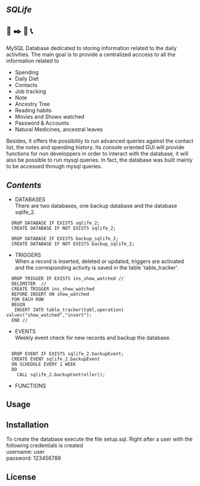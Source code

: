 ## _SQLife_
## :closed_book: :black_nib: :calendar: :telephone_receiver:
MySQL Database dedicated to storing information related to the daily 
activities. The main goal is to provide a centralized acccess to all 
the information related to <br/>
* Spending
* Daily Diet
* Contacts
* Job tracking 
* Note 
* Ancestry Tree
* Reading habits 
* Movies and Shows watched
* Password & Accounts
* Natural Medicines, ancestral leaves

Besides, it offers the possibility to run advanced queries against the 
contact list, the notes and spending history. Its console oriented GUI
will provide functions for non developpers in order to interact with 
the database, it will also be possible to run mysql queries. In fact, 
the database was built mainly to be accessed through mysql queries. 

## _Contents_
* DATABASES <br/>
There are two databases, one backup database and the database sqlife_2.
```mysql
  DROP DATABASE IF EXISTS sqlife_2;
  CREATE DATABASE IF NOT EXISTS sqlife_2;

  DROP DATABASE IF EXISTS backup_sqlife_2;
  CREATE DATABASE IF NOT EXISTS backup_sqlife_2;
```

* TRIGGERS <br/>
When a record is inserted, deleted or updated, triggers are activated and 
the corresponding activity is saved in the table 'table_tracker'.
```mysql
  DROP TRIGGER IF EXISTS ins_show_watched //
  DELIMITER  //
  CREATE TRIGGER ins_show_watched
  BEFORE INSERT ON show_watched
  FOR EACH ROW
  BEGIN 
   INSERT INTO table_tracker(tabl,operation) values("show_watched","insert");
  END //
```


* EVENTS <br/>
Weekly event check for new records and backup the database.
```mysql

  DROP EVENT IF EXISTS sqlife_2.backupEvent;
  CREATE EVENT sqlife_2.backupEvent 
  ON SCHEDULE EVERY 1 WEEK 
  DO 
    CALL sqlife_2.backupController();

```
 
* FUNCTIONS <br/>



## Usage

 
## Installation 
To create the database execute the file setup.sql. Right after a 
user with the following credentials is created<br/>
 username: user <br/>
 password: 123456789 <br/>


## License


